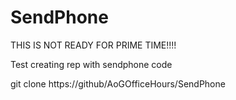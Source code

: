 # SendPhone
THIS IS NOT READY FOR PRIME TIME!!!!

Test creating rep with sendphone code

git clone https://github/AoGOfficeHours/SendPhone
